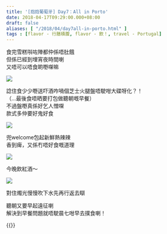 ```yaml
---
title: '[抱抱葡萄牙] Day7：All in Porto'
date: 2018-04-17T09:29:00.000+08:00
draft: false
aliases: [ "/2018/04/day7all-in-porto.html" ]
tags : [flavor - 行膳積腹, flavor - 飲！, travel - Portugal]
---
```


食完雪糕唞咗陣都仲係唔肚餓  
但係已經到埋宵夜時間喇  
又唔可以唔食啲嘢㗎嘛  

[![](https://c1.staticflickr.com/1/794/40600924695_f58544ecff_z.jpg)](https://c1.staticflickr.com/1/794/40600924695_f58544ecff_z.jpg)

諗住食少少嘢送吓酒咋喎個芝士火腿盤唔駛咁大碟呀化？！  
（...最後食唔晒要打包做聽朝嘅早餐）  
不過盤嘢真係好乞人憎㗎  
款式多仲要好鬼好食  

[![](https://c1.staticflickr.com/1/882/40600925465_889cf3f7d4_z.jpg)](https://c1.staticflickr.com/1/882/40600925465_889cf3f7d4_z.jpg)

兜welcome包起新鮮熱辣辣  
香到痺，又係冇唔好食嘅道理  

[![](https://c1.staticflickr.com/5/4309/35963958076_45648ff1ed_z.jpg)](https://c1.staticflickr.com/5/4309/35963958076_45648ff1ed_z.jpg)

今晚飲紅酒～  

[![](https://c1.staticflickr.com/1/815/27622911248_8fc9a89204_z.jpg)](https://c1.staticflickr.com/1/815/27622911248_8fc9a89204_z.jpg)

對住燭光慢慢吹下水先再行返去瞓  
  
聽朝又要早起遠征喇  
解決到早餐問題就唔駛晨七咁早去撲食喇！  
  
  

{{<portugal>}}  
